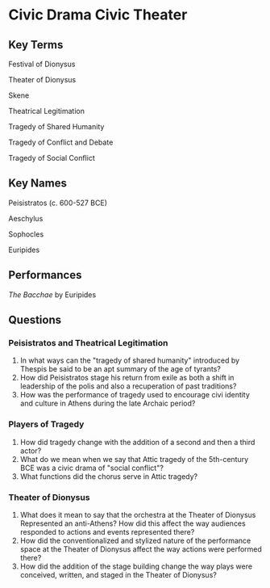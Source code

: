 # Civic Drama Civic Theater

## Key Terms

Festival of Dionysus

Theater of Dionysus

Skene

Theatrical Legitimation

Tragedy of Shared Humanity

Tragedy of Conflict and Debate

Tragedy of Social Conflict

## Key Names

Peisistratos (c. 600-527 BCE)

Aeschylus

Sophocles

Euripides

## Performances

_The Bacchae_ by Euripides

## Questions

### Peisistratos and Theatrical Legitimation

1. In what ways can the "tragedy of shared humanity" introduced by Thespis be said to be an apt summary of the age of tyrants?
2. How did Peisistratos stage his return from exile as both a shift in leadership of the polis and also a recuperation of past traditions?
3. How was the performance of tragedy used to encourage civi identity and culture in Athens during the late Archaic period?

### Players of Tragedy

1. How did tragedy change with the addition of a second and then a third actor?
2. What do we mean when we say that Attic tragedy of the 5th-century BCE was a civic drama of "social conflict"?
3. What functions did the chorus serve in Attic tragedy?

### Theater of Dionysus

1. What does it mean to say that the orchestra at the Theater of Dionysus Represented an anti-Athens? How did this affect the way audiences responded to actions and events represented there?
2. How did the conventionalized and stylized nature of the performance space at the Theater of Dionysus affect the way actions were performed there?
3. How did the addition of the stage building change the way plays were conceived, written, and staged in the Theater of Dionysus?
